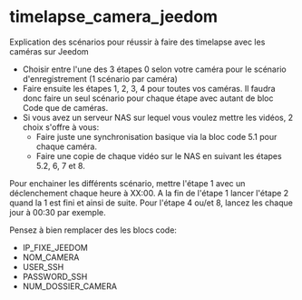 # timelapse_camera_jeedom
Explication des scénarios pour réussir à faire des timelapse avec les caméras sur Jeedom

- Choisir entre l'une des 3 étapes 0 selon votre caméra pour le scénario d'enregistrement (1 scénario par caméra)
- Faire ensuite les étapes 1, 2, 3, 4 pour toutes vos caméras. Il faudra donc faire un seul scénario pour chaque étape avec autant de bloc Code que de caméras.
- Si vous avez un serveur NAS sur lequel vous voulez mettre les vidéos, 2 choix s'offre à vous:
    - Faire juste une synchronisation basique via la bloc code 5.1 pour chaque caméra.
    - Faire une copie de chaque vidéo sur le NAS en suivant les étapes 5.2, 6, 7 et 8.
    
Pour enchainer les différents scénario, mettre l'étape 1 avec un déclenchement chaque heure à XX:00.
A la fin de l'étape 1 lancer l'étape 2 quand la 1 est fini et ainsi de suite.
Pour l'étape 4 ou/et 8, lancez les chaque jour à 00:30 par exemple.
    
Pensez à bien remplacer des les blocs code:
- IP_FIXE_JEEDOM
- NOM_CAMERA
- USER_SSH
- PASSWORD_SSH
- NUM_DOSSIER_CAMERA

